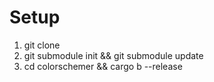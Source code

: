 # Setup

1. git clone
2. git submodule init && git submodule update
3. cd colorschemer && cargo b --release
